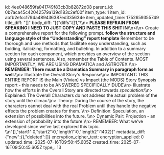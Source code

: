 id: 4ee048659fa041749f83cb3b82872d08
parent_id: 0b7aca45c42042579a139d183c2ef00f
item_type: 1
item_id: abfb2efcc1794a489436387ed335634e
item_updated_time: 1752659355749
title_diff: "[]"
body_diff: "[{\"diffs\":[[1,\"\\\n> **PLEASE REFRAIN FROM SPEAKING I NEED TO JUST COPY AND PASTE THIS SHIT IN**\\\n>\\\n> Create a comprehensive report for the following  prompt. **follow the structure and language style of the “Understanding” report template** Remember to be thorough and use methods that facilitate easy understanding, such as bolding, italicizing, formatting, and bulleting. In addition to a summary section for each component, which provides an overview of the section using several sentences. Also, remember the Table of Contents. MOST IMPORTANTLY, WE ARE USING DRAMATICA and ASTRO7EX \\\n> **REMEMBER: There must be a Dramatica Summary in paragraph form as well.**\\\n> Illustrate the Overall Story's Response\\\n> IMPORTANT: THIS ENTIRE REPORT IS  the Main (Vivian) vs Impact (the MODS) Story Synopsis report  - this needs to be ANSWERED SPECIFICALLY DUDE\\\n> Illustrate how the efforts in the Overall Story are directed towards *speculation*:\\\n> Explained: The Overall Characters do not address the actual problem of the story until the climax.\\\n> Theory: During the course of the story, the characters cannot deal with the real Problem until they handle the negative effects the problem creates for them. \\\n> Definition: Speculation, an extension of possibilities into the future. \\\n> Dynamic Pair:  Projection - an extension of probability into the future \\\n> REMEMBER: What we've developed since we've last explored this topic. \\\n\"]],\"start1\":0,\"start2\":0,\"length1\":0,\"length2\":1402}]"
metadata_diff: {"new":{},"deleted":[]}
encryption_cipher_text: 
encryption_applied: 0
updated_time: 2025-07-16T09:50:45.605Z
created_time: 2025-07-16T09:50:45.605Z
type_: 13